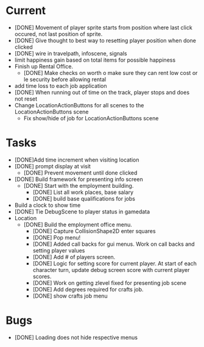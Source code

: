 # Current
* [DONE] Movement of player sprite starts from position where last click occured, not last position of sprite.
* [DONE] Give thought to best way to resetting player position when done clicked
* [DONE] wire in travelpath, infoscene, signals
* limit happiness gain based on total items for possible happiness
* Finish up Rental Office.
  * [DONE] Make checks on worth o make sure they can rent low cost or le security before allowing rental
* add time loss to each job application
* [DONE] When running out of time on the track, player stops and does not reset
* Change LocationActionButtons for all scenes to the LocationActionButtons scene
  * Fix show/hide of job for LocationActionButtons scene

# Tasks
* [DONE]Add time increment when visiting location
* [DONE] prompt display at visit
  * [DONE] Prevent movement until done clicked
* [DONE] Build framework for presenting info screen
  * [DONE] Start with the employment building.
    * [DONE] List all work places, base salary
    * [DONE] build base qualifications for jobs
* Build a clock to show time
* [DONE] Tie DebugScene to player status in gamedata
* Location
  * [DONE] Build the employment office menu. 
      * [DONE] Capture CollisionShape2D enter squares
      * [DONE] Pop menu!
      * [DONE] Added call backs for gui menus. Work on call backs and setting player values
      * [DONE] Add # of players screen.
      * [DONE] Logic for setting score for current player. At start of each character turn, update debug screen score with current player scores.
      * [DONE] Work on getting zlevel fixed for presenting job scene
    * [DONE] Add degrees required for crafts job.
    * [DONE] show crafts job menu
# Bugs
* [DONE] Loading does not hide respective menus
